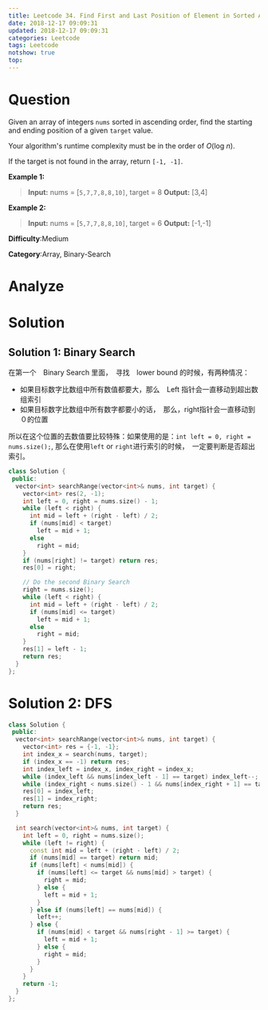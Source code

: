 ```yaml
---
title: Leetcode 34. Find First and Last Position of Element in Sorted Array
date: 2018-12-17 09:09:31
updated: 2018-12-17 09:09:31
categories: Leetcode
tags: Leetcode
notshow: true
top:
---
```


# Question

Given an array of integers  `nums`  sorted in ascending order, find the starting and ending position of a given  `target`  value.

Your algorithm's runtime complexity must be in the order of  _O_(log  _n_).

If the target is not found in the array, return  `[-1, -1]`.

**Example 1:**

> **Input:** nums = [`5,7,7,8,8,10]`, target = 8
> **Output:** [3,4]

**Example 2:**

> **Input:** nums = [`5,7,7,8,8,10]`, target = 6
> **Output:** [-1,-1]

**Difficulty**:Medium

**Category**:Array, Binary-Search

<!-- more -->

# Analyze

# Solution

## Solution 1: Binary Search

在第一个　Binary Search 里面，　寻找　lower bound 的时候，有两种情况：
* 如果目标数字比数组中所有数值都要大，那么　Left 指针会一直移动到超出数组索引
* 如果目标数字比数组中所有数字都要小的话，　那么，right指针会一直移动到０的位置

所以在这个位置的去数值要比较特殊：如果使用的是：`int left = 0, right = nums.size();`, 那么在使用`left` or `right`进行索引的时候，　一定要判断是否超出索引。

```cpp
class Solution {
 public:
  vector<int> searchRange(vector<int>& nums, int target) {
    vector<int> res(2, -1);
    int left = 0, right = nums.size() - 1;
    while (left < right) {
      int mid = left + (right - left) / 2;
      if (nums[mid] < target)
        left = mid + 1;
      else
        right = mid;
    }
    if (nums[right] != target) return res;
    res[0] = right;

    // Do the second Binary Search
    right = nums.size();
    while (left < right) {
      int mid = left + (right - left) / 2;
      if (nums[mid] <= target)
        left = mid + 1;
      else
        right = mid;
    }
    res[1] = left - 1;
    return res;
  }
};
```

# Solution 2: DFS

```cpp
class Solution {
 public:
  vector<int> searchRange(vector<int>& nums, int target) {
    vector<int> res = {-1, -1};
    int index_x = search(nums, target);
    if (index_x == -1) return res;
    int index_left = index_x, index_right = index_x;
    while (index_left && nums[index_left - 1] == target) index_left--;
    while (index_right < nums.size() - 1 && nums[index_right + 1] == target) index_right++;
    res[0] = index_left;
    res[1] = index_right;
    return res;
  }

  int search(vector<int>& nums, int target) {
    int left = 0, right = nums.size();
    while (left != right) {
      const int mid = left + (right - left) / 2;
      if (nums[mid] == target) return mid;
      if (nums[left] < nums[mid]) {
        if (nums[left] <= target && nums[mid] > target) {
          right = mid;
        } else {
          left = mid + 1;
        }
      } else if (nums[left] == nums[mid]) {
        left++;
      } else {
        if (nums[mid] < target && nums[right - 1] >= target) {
          left = mid + 1;
        } else {
          right = mid;
        }
      }
    }
    return -1;
  }
};
```

